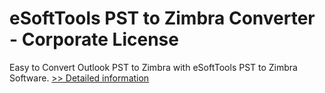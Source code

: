 # eSoftTools PST to Zimbra Converter - Corporate License
Easy to Convert Outlook PST to Zimbra with eSoftTools PST to Zimbra Software.
[>> Detailed information](https://secure.shareit.com/shareit/product.html?productid=300878051&affiliateid=200057808)